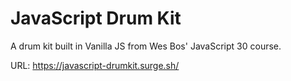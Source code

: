 # JavaScript Drum Kit

A drum kit built in Vanilla JS from Wes Bos' JavaScript 30 course.

URL: https://javascript-drumkit.surge.sh/
